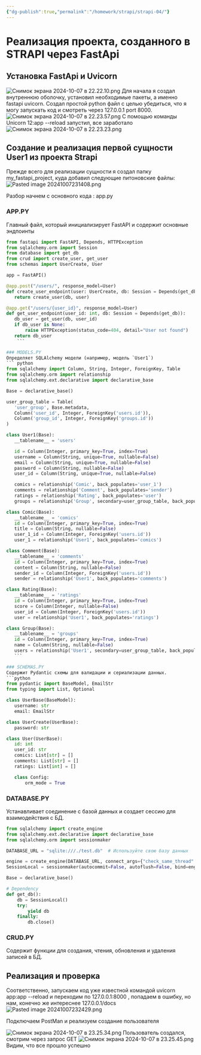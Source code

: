 ```yaml
---
{"dg-publish":true,"permalink":"/homework/strapi/strapi-04/"}
---
```


# Реализация проекта, созданного в STRAPI через FastApi

## Установка FastApi и Uvicorn
![Снимок экрана 2024-10-07 в 22.22.10.png](/img/user/%D0%A1%D0%BD%D0%B8%D0%BC%D0%BE%D0%BA%20%D1%8D%D0%BA%D1%80%D0%B0%D0%BD%D0%B0%202024-10-07%20%D0%B2%2022.22.10.png)
Для начала я создал внутреннюю оболочку, установил необходимые пакеты, а именно fastapi uvicorn. Создал простой python файл с целью убедиться, что я могу запускать код и смотреть через 127.0.0.1 port 8000.
![Снимок экрана 2024-10-07 в 22.23.57.png](/img/user/%D0%A1%D0%BD%D0%B8%D0%BC%D0%BE%D0%BA%20%D1%8D%D0%BA%D1%80%D0%B0%D0%BD%D0%B0%202024-10-07%20%D0%B2%2022.23.57.png)
С помощью команды Unicorn 12:app --reload запустил, все заработало![Снимок экрана 2024-10-07 в 22.23.23.png](/img/user/%D0%A1%D0%BD%D0%B8%D0%BC%D0%BE%D0%BA%20%D1%8D%D0%BA%D1%80%D0%B0%D0%BD%D0%B0%202024-10-07%20%D0%B2%2022.23.23.png)

## Создание и реализация первой сущности User1 из проекта Strapi 

Прежде всего для реализации сущности я создал папку my_fastapi_project, куда добавил следующие питоновские файлы: 
![Pasted image 20241007231408.png](/img/user/Pasted%20image%2020241007231408.png)

Разбор начнем с основного кода : app.py

### APP.PY
Главный файл, который инициализирует FastAPI и содержит основные эндпоинты 

 ``` python 
from fastapi import FastAPI, Depends, HTTPException
from sqlalchemy.orm import Session
from database import get_db
from crud import create_user, get_user
from schemas import UserCreate, User

app = FastAPI()

@app.post("/users/", response_model=User)
def create_user_endpoint(user: UserCreate, db: Session = Depends(get_db)):
    return create_user(db, user)

@app.get("/users/{user_id}", response_model=User)
def get_user_endpoint(user_id: int, db: Session = Depends(get_db)):
    db_user = get_user(db, user_id)
    if db_user is None:
        raise HTTPException(status_code=404, detail="User not found")
    return db_user
     ```

### MODELS.PY
Определяет SQLAlchemy модели (например, модель `User1`)
``` python
from sqlalchemy import Column, String, Integer, ForeignKey, Table
from sqlalchemy.orm import relationship
from sqlalchemy.ext.declarative import declarative_base

Base = declarative_base()

user_group_table = Table(
    'user_group', Base.metadata,
    Column('user_id', Integer, ForeignKey('users.id')),
    Column('group_id', Integer, ForeignKey('groups.id'))
)

class User1(Base):
    __tablename__ = 'users'

    id = Column(Integer, primary_key=True, index=True)
    username = Column(String, unique=True, nullable=False)
    email = Column(String, unique=True, nullable=False)
    password = Column(String, nullable=False)
    user_id = Column(String, unique=True, nullable=False)

    comics = relationship('Comic', back_populates='user_1')
    comments = relationship('Comment', back_populates='sender')
    ratings = relationship('Rating', back_populates='user')
    groups = relationship('Group', secondary=user_group_table, back_populates='users')

class Comic(Base):
    __tablename__ = 'comics'
    id = Column(Integer, primary_key=True, index=True)
    title = Column(String, nullable=False)
    user_1_id = Column(Integer, ForeignKey('users.id'))
    user_1 = relationship('User1', back_populates='comics')

class Comment(Base):
    __tablename__ = 'comments'
    id = Column(Integer, primary_key=True, index=True)
    content = Column(String, nullable=False)
    sender_id = Column(Integer, ForeignKey('users.id'))
    sender = relationship('User1', back_populates='comments')

class Rating(Base):
    __tablename__ = 'ratings'
    id = Column(Integer, primary_key=True, index=True)
    score = Column(Integer, nullable=False)
    user_id = Column(Integer, ForeignKey('users.id'))
    user = relationship('User1', back_populates='ratings')

class Group(Base):
    __tablename__ = 'groups'
    id = Column(Integer, primary_key=True, index=True)
    name = Column(String, nullable=False)
    users = relationship('User1', secondary=user_group_table, back_populates='groups')
    ```

### SCHEMAS.PY
Содержит Pydantic схемы для валидации и сериализации данных.
```python 
from pydantic import BaseModel, EmailStr
from typing import List, Optional

class UserBase(BaseModel):
    username: str
    email: EmailStr

class UserCreate(UserBase):
    password: str

class User(UserBase):
    id: int
    user_id: str
    comics: List[str] = []
    comments: List[str] = []
    ratings: List[int] = []

    class Config:
        orm_mode = True
```

### DATABASE.PY
Устанавливает соединение с базой данных и создает сессию для взаимодействия с БД.
``` python
from sqlalchemy import create_engine
from sqlalchemy.ext.declarative import declarative_base
from sqlalchemy.orm import sessionmaker

DATABASE_URL = "sqlite:///./test.db"  # Используйте свою базу данных

engine = create_engine(DATABASE_URL, connect_args={"check_same_thread": False})
SessionLocal = sessionmaker(autocommit=False, autoflush=False, bind=engine)

Base = declarative_base()

# Dependency
def get_db():
    db = SessionLocal()
    try:
        yield db
    finally:
        db.close()
```

### CRUD.PY
Содержит функции для создания, чтения, обновления и удаления записей в БД.
## Реализация и проверка
Соответственно, запускаем код уже известной командой  uvicorn app:app --reload  и переходим по 127.0.0.1:8000 , попадаем в ошибку, но нам, конечно же интереснее 127.0.0.1/docs
![Pasted image 20241007232429.png](/img/user/Pasted%20image%2020241007232429.png)

Подключаем PostMan и реализуем создание пользователя

![Снимок экрана 2024-10-07 в 23.25.34.png](/img/user/%D0%A1%D0%BD%D0%B8%D0%BC%D0%BE%D0%BA%20%D1%8D%D0%BA%D1%80%D0%B0%D0%BD%D0%B0%202024-10-07%20%D0%B2%2023.25.34.png)
Пользователь создался, смотрим через запрос GET 
![Снимок экрана 2024-10-07 в 23.25.45.png](/img/user/%D0%A1%D0%BD%D0%B8%D0%BC%D0%BE%D0%BA%20%D1%8D%D0%BA%D1%80%D0%B0%D0%BD%D0%B0%202024-10-07%20%D0%B2%2023.25.45.png)
Видим, что все прошло успешно
